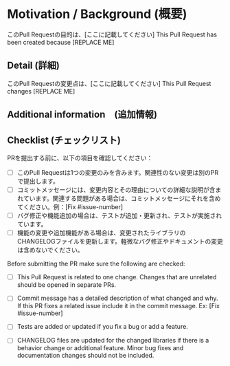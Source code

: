 # Motivation / Background (概要)

このPull Requestの目的は、[ここに記載してください]
This Pull Request has been created because [REPLACE ME]

## Detail (詳細)

このPull Requestの変更点は、[ここに記載してください]
This Pull Request changes [REPLACE ME]

## Additional information　(追加情報)

## Checklist (チェックリスト)

PRを提出する前に、以下の項目を確認してください：

- [ ] このPull Requestは1つの変更のみを含みます。関連性のない変更は別のPRで提出します。
- [ ] コミットメッセージには、変更内容とその理由についての詳細な説明が含まれています。関連する問題がある場合は、コミットメッセージにそれを含めてください。例：[Fix #issue-number]
- [ ] バグ修正や機能追加の場合は、テストが追加・更新され、テストが実施されています。
- [ ] 機能の変更や追加機能がある場合は、変更されたライブラリのCHANGELOGファイルを更新します。軽微なバグ修正やドキュメントの変更は含めないでください。

Before submitting the PR make sure the following are checked:

- [ ] This Pull Request is related to one change. Changes that are unrelated should be opened in separate PRs.

- [ ] Commit message has a detailed description of what changed and why. If this PR fixes a related issue include it in the commit message. Ex: [Fix #issue-number]

- [ ] Tests are added or updated if you fix a bug or add a feature.

- [ ] CHANGELOG files are updated for the changed libraries if there is a behavior change or additional feature. Minor bug fixes and documentation changes should not be included.
